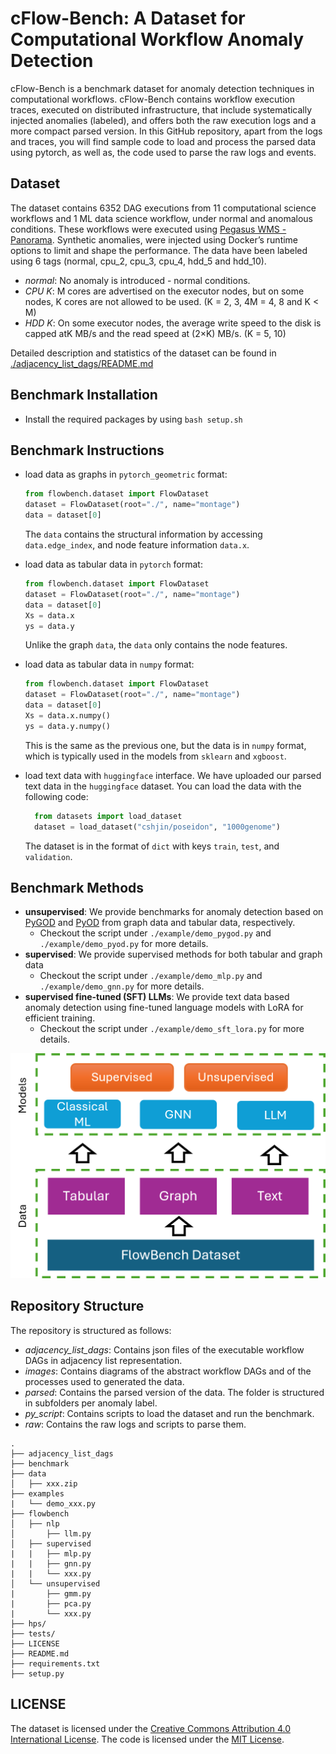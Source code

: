 # cFlow-Bench: A Dataset for Computational Workflow Anomaly Detection

cFlow-Bench is a benchmark dataset for anomaly detection techniques in computational workflows.
cFlow-Bench contains workflow execution traces, executed on distributed infrastructure, that include systematically injected anomalies (labeled), and offers both the raw execution logs and a more compact parsed version. 
In this GitHub repository, apart from the logs and traces, you will find sample code to load and process the parsed data using pytorch, as well as, the code used to parse the raw logs and events.

## Dataset

The dataset contains 6352 DAG executions from 11 computational science workflows and 1 ML data science workflow, under normal and anomalous conditions. These workflows were executed using [Pegasus WMS - Panorama](https://github.com/pegasus-isi/pegasus/tree/panorama). Synthetic anomalies, were injected using Docker’s runtime options to limit and shape the performance. The data have been labeled using 6 tags (normal, cpu_2, cpu_3, cpu_4, hdd_5 and hdd_10).

- *normal*: No anomaly is introduced - normal conditions.
- *CPU K*: M cores are advertised on the executor nodes, but on some nodes, K cores are not allowed to be used. (K = 2, 3, 4M = 4, 8 and K < M)
- *HDD K*: On some executor nodes, the average write speed to the disk is capped atK MB/s and the read speed at (2×K) MB/s. (K = 5, 10)

Detailed description and statistics of the dataset can be found in [./adjacency_list_dags/README.md](./adjacency_list_dags/README.md)

## Benchmark Installation

* Install the required packages by using `bash setup.sh`

## Benchmark Instructions

* load data as graphs in `pytorch_geometric` format:
  
  ```python
  from flowbench.dataset import FlowDataset
  dataset = FlowDataset(root="./", name="montage")
  data = dataset[0]
  ```
  
  The `data` contains the structural information by accessing `data.edge_index`, and node feature information `data.x`.

* load data as tabular data in `pytorch` format:

  ```python
  from flowbench.dataset import FlowDataset
  dataset = FlowDataset(root="./", name="montage")
  data = dataset[0]
  Xs = data.x
  ys = data.y
  ```

  Unlike the graph `data`, the `data` only contains the node features.

* load data as tabular data in `numpy` format:

  ```python
  from flowbench.dataset import FlowDataset
  dataset = FlowDataset(root="./", name="montage")
  data = dataset[0]
  Xs = data.x.numpy()
  ys = data.y.numpy()
  ```

  This is the same as the previous one, but the data is in `numpy` format, which is typically used in the models from `sklearn` and `xgboost`.

* load text data with ``huggingface`` interface.
  We have uploaded our parsed text data in the ``huggingface`` dataset. You can load the data with the following code:
  
  ```python
    from datasets import load_dataset
    dataset = load_dataset("cshjin/poseidon", "1000genome")
  ```

  The dataset is in the format of ``dict`` with keys ``train``, ``test``, and ``validation``.

## Benchmark Methods

* __unsupervised__: We provide benchmarks for anomaly detection based on [PyGOD](https://docs.pygod.org/en/latest/index.html) and [PyOD](https://pyod.readthedocs.io/en/latest/index.html) from graph data and tabular data, respectively.
  * Checkout the script under `./example/demo_pygod.py` and `./example/demo_pyod.py` for more details.
* __supervised__: We provide supervised methods for both tabular and graph data
  * Checkout the script under `./example/demo_mlp.py` and `./example/demo_gnn.py` for more details.
* __supervised fine-tuned (SFT) LLMs__: We provide text data based anomaly detection using fine-tuned language models with LoRA for efficient training.
  * Checkout the script under `./example/demo_sft_lora.py` for more details.



<p align="center">
<img src="images/flowbench.png" alt="Comparison of models using the benchmark dataset."/>
</p> 

## Repository Structure

The repository is structured as follows:
- *adjacency_list_dags*: Contains json files of the executable workflow DAGs in adjacency list representation.
- *images*: Contains diagrams of the abstract workflow DAGs and of the processes used to generated the data.
- *parsed*: Contains the parsed version of the data. The folder is structured in subfolders per anomaly label.
- *py_script*: Contains scripts to load the dataset and run the benchmark.
- *raw*: Contains the raw logs and scripts to parse them.

```
.
├── adjacency_list_dags
├── benchmark
├── data 
│   ├── xxx.zip
├── examples
|   └── demo_xxx.py
├── flowbench
│   ├── nlp
│       ├── llm.py
│   ├── supervised
|   |   ├── mlp.py
|   |   ├── gnn.py
|   |   └── xxx.py
│   └── unsupervised
|       ├── gmm.py
|       ├── pca.py
|       └── xxx.py
├── hps/
├── tests/
├── LICENSE
├── README.md
├── requirements.txt
├── setup.py
```


## LICENSE

The dataset is licensed under the [Creative Commons Attribution 4.0 International License](https://creativecommons.org/licenses/by/4.0/).
The code is licensed under the [MIT License](https://opensource.org/licenses/MIT).

